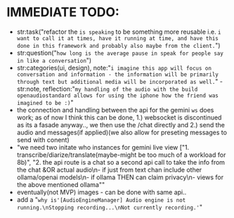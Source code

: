 # IMMEDIATE TODO: 
- str:task("refactor the `is speaking` to be something more reusable i.e. `i want to call it at times, have it running at time, and have this done in this framework and probably also maybe from the client.`")
- str:question("`how long is the average pause in speak for people say in like a conversation`") 
- str:categories(ui, design), note:"`i imagine this app will focus on conversation and information - the information will be primarily through text but additional media will be incorporated as well.`"
-str:note, reflection:"`my handling of the audio with the build openaudiostandard allows for using the iphone how the friend was imagined to be :)`"
- the connection and handling between the api for the gemini `ws` does work; as of now I think this can be done, 1.) websocket is discontinued as its a fasade anyway.., we then use the /chat directly and 2.) send the audio and messages(if applied)(we also allow for preseting messages to send with conent) 
- "we need two initate who instances for gemini live view ["1. transcribe/diarize/translate(maybe-might be too much of a workload for 8b)",
"2. the api route is a chat so a second api call to take the info from the chat &OR actual audio\n- if just from text chan include other ollama/openai models\n- if ollama THEN can claim privacy\n- views for the above mentioned ollama""
- eventually(not MVP) images - can be done with same api..
- add a "`why is'[AudioEngineManager] Audio engine is not running.\nStopping recording...\nNot currently recording.'`"